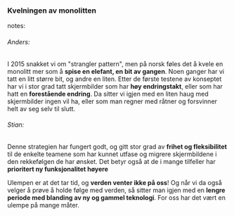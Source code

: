 ### Kvelningen av monolitten


notes:
###### Anders:

I 2015 snakket vi om "strangler pattern", men på norsk føles det å kvele en monolitt mer som å **spise en elefant, en bit av gangen**. Noen ganger har vi tatt en litt større bit, og andre en liten. Etter de første testene av konseptet har vi i stor grad tatt skjermbilder som har **høy endringstakt**, eller som har hatt en **forestående endring**. Da sitter vi igjen med en liten haug med skjermbilder ingen vil ha, eller som man regner med råtner og forsvinner helt av seg selv til slutt.

###### Stian:
Denne strategien har fungert godt, og gitt stor grad av **frihet og fleksibilitet** til de enkelte teamene som har kunnet utfase og migrere skjermbildene i den rekkefølgen de har ønsket. Det betyr også at de i mange tilfeller har **prioritert ny funksjonalitet høyere**

Ulempen er at det tar tid, og **verden venter ikke på oss**! Og når vi da også velger å prøve å holde følge med verden, så sitter man igjen med en **lengre periode med blanding av ny og gammel teknologi**. For oss har det vært en ulempe på mange måter.
